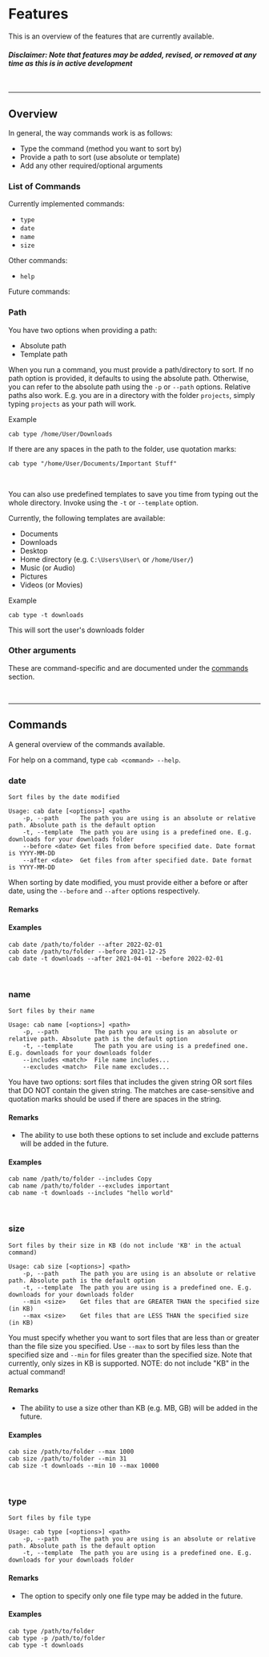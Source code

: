 # Features
This is an overview of the features that are currently available. 
#### *Disclaimer: Note that features may be added, revised, or removed at any time as this is in active development*

<br>

---

## Overview

In general, the way commands work is as follows:
- Type the command (method you want to sort by)
- Provide a path to sort (use absolute or template)
- Add any other required/optional arguments

### List of Commands
Currently implemented commands:
- `type`
- `date`
- `name`
- `size`

Other commands:
- `help`

Future commands:


### Path
You have two options when providing a path:
- Absolute path 
- Template path

When you run a command, you must provide a path/directory to sort. If no path option is provided, it defaults to using the absolute path. Otherwise, you can refer to the absolute path using the `-p` or `--path` options. Relative paths also work. E.g. you are in a directory with the folder `projects`, simply typing `projects` as your path will work.

Example
```
cab type /home/User/Downloads
```

If there are any spaces in the path to the folder, use quotation marks:
```
cab type "/home/User/Documents/Important Stuff" 
```

<br>

You can also use predefined templates to save you time from typing out the whole directory. Invoke using the `-t` or `--template` option.

Currently, the following templates are available:
* Documents
* Downloads
* Desktop
* Home directory (e.g. `C:\Users\User\` or `/home/User/`)
* Music (or Audio)
* Pictures
* Videos (or Movies)

Example
```
cab type -t downloads
```
This will sort the user's downloads folder

### Other arguments
These are command-specific and are documented under the [commands](#commands) section.


<br>

---

## Commands
A general overview of the commands available.

For help on a command, type `cab <command> --help`.

### date
```
Sort files by the date modified

Usage: cab date [<options>] <path>
    -p, --path      The path you are using is an absolute or relative path. Absolute path is the default option
    -t, --template  The path you are using is a predefined one. E.g. downloads for your downloads folder
    --before <date> Get files from before specified date. Date format is YYYY-MM-DD
    --after <date>  Get files from after specified date. Date format is YYYY-MM-DD
```
When sorting by date modified, you must provide either a before or after date, using the `--before` and `--after` options respectively.

#### Remarks


#### Examples
```
cab date /path/to/folder --after 2022-02-01
cab date /path/to/folder --before 2021-12-25
cab date -t downloads --after 2021-04-01 --before 2022-02-01
```

<br>

### name
```
Sort files by their name

Usage: cab name [<options>] <path>
    -p, --path          The path you are using is an absolute or relative path. Absolute path is the default option
    -t, --template      The path you are using is a predefined one. E.g. downloads for your downloads folder
    --includes <match>  File name includes...
    --excludes <match>  File name excludes...
```
You have two options: sort files that includes the given string OR sort files that DO NOT contain the given string. The matches are case-sensitive and quotation marks should be used if there are spaces in the string.

#### Remarks
- The ability to use both these options to set include and exclude patterns will be added in the future.

#### Examples
```
cab name /path/to/folder --includes Copy
cab name /path/to/folder --excludes important
cab name -t downloads --includes "hello world"
```

<br>

### size
```
Sort files by their size in KB (do not include 'KB' in the actual command)

Usage: cab size [<options>] <path>
    -p, --path      The path you are using is an absolute or relative path. Absolute path is the default option
    -t, --template  The path you are using is a predefined one. E.g. downloads for your downloads folder
    --min <size>    Get files that are GREATER THAN the specified size (in KB)
    --max <size>    Get files that are LESS THAN the specified size (in KB)
```
You must specify whether you want to sort files that are less than or greater than the file size you specified. Use `--max` to sort by files less than the specified size and `--min` for files greater than the specified size. Note that currently, only sizes in KB is supported. NOTE: do not include "KB" in the actual command!

#### Remarks
- The ability to use a size other than KB (e.g. MB, GB) will be added in the future.

#### Examples
```
cab size /path/to/folder --max 1000
cab size /path/to/folder --min 31
cab size -t downloads --min 10 --max 10000
```

<br>

### type
```
Sort files by file type

Usage: cab type [<options>] <path>
    -p, --path      The path you are using is an absolute or relative path. Absolute path is the default option
    -t, --template  The path you are using is a predefined one. E.g. downloads for your downloads folder
```
#### Remarks
- The option to specify only one file type may be added in the future.

#### Examples
```
cab type /path/to/folder
cab type -p /path/to/folder
cab type -t downloads
```
